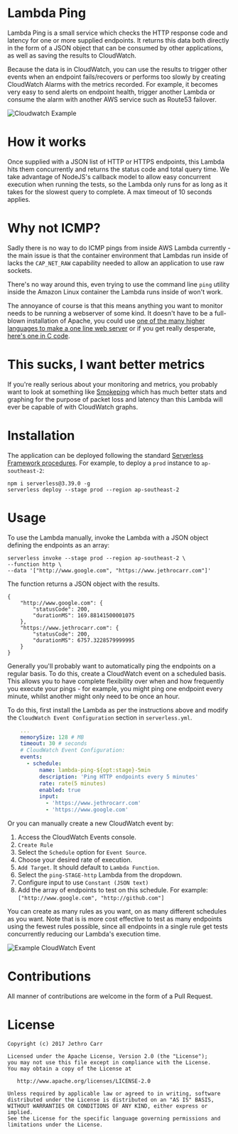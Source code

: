 # Lambda Ping

Lambda Ping is a small service which checks the HTTP response code and latency
for one or more supplied endpoints. It returns this data both directly in the
form of a JSON object that can be consumed by other applications, as well as
saving the results to CloudWatch.

Because the data is in CloudWatch, you can use the results to trigger other
events when an endpoint fails/recovers or performs too slowly by creating
CloudWatch Alarms with the metrics recorded. For example, it becomes very easy
to send alerts on endpoint health, trigger another Lambda or consume the alarm
with another AWS service such as Route53 failover.

![Cloudwatch Example](https://cloud.githubusercontent.com/assets/622282/25309581/29f2828a-2825-11e7-844d-714083086c80.png)


# How it works

Once supplied with a JSON list of HTTP or HTTPS endpoints, this Lambda hits them
concurrently and returns the status code and total query time. We take advantage
of NodeJS's callback model to allow easy concurrent execution when running the
tests, so the Lambda only runs for as long as it takes for the slowest query to
complete. A max timeout of 10 seconds applies.


# Why not ICMP?

Sadly there is no way to do ICMP pings from inside AWS Lambda currently - the
main issue is that the container environment that Lambdas run inside of lacks
the `CAP_NET_RAW` capability needed to allow an application to use raw sockets.

There's no way around this, even trying to use the command line `ping` utility
inside the Amazon Linux container the Lambda runs inside of won't work.

The annoyance of course is that this means anything you want to monitor needs
to be running a webserver of some kind. It doesn't have to be a full-blown
installation of Apache, you could use [one of the many higher languages to make
a one line web server](https://gist.github.com/willurd/5720255) or if you get
really desperate, [here's one in C code](https://gist.github.com/jethrocarr/c56cecbf111af8c29791f89a2c30b978).


# This sucks, I want better metrics

If you're really serious about your monitoring and metrics, you probably want
to look at something like [Smokeping](http://oss.oetiker.ch/smokeping/) which
has much better stats and graphing for the purpose of packet loss and latency
than this Lambda will ever be capable of with CloudWatch graphs.


# Installation

The application can be deployed following the standard [Serverless Framework
procedures](https://serverless.com/). For example, to deploy a `prod` instance
to `ap-southeast-2`:

    npm i serverless@3.39.0 -g
    serverless deploy --stage prod --region ap-southeast-2


# Usage

To use the Lambda manually, invoke the Lambda with a JSON object defining the
endpoints as an array:

    serverless invoke --stage prod --region ap-southeast-2 \
    --function http \
    --data '["http://www.google.com", "https://www.jethrocarr.com"]'

The function returns a JSON object with the results.

    {
        "http://www.google.com": {
            "statusCode": 200,
            "durationMS": 169.88141500001075
        },
        "https://www.jethrocarr.com": {
            "statusCode": 200,
            "durationMS": 6757.3228579999995
        }
    }

Generally you'll probably want to automatically ping the endpoints on a regular
basis. To do this, create a CloudWatch event on a scheduled basis. This allows
you to have complete flexibility over when and how frequently you execute your
pings - for example, you might ping one endpoint every minute, whilst another
might only need to be once an hour.

To do this, first install the Lambda as per the instructions above and modify the
`CloudWatch Event Configuration` section in `serverless.yml`.
```yaml
    ...
    memorySize: 128 # MB
    timeout: 30 # seconds
    # CloudWatch Event Configuration:
    events:
      - schedule:
          name: lambda-ping-${opt:stage}-5min
          description: 'Ping HTTP endpoints every 5 minutes'
          rate: rate(5 minutes)
          enabled: true
          input:
            - 'https://www.jethrocarr.com'
            - 'https://www.google.com'
```

Or you can manually create a new CloudWatch event by:

1. Access the CloudWatch Events console.
2. `Create Rule`
3. Select the `Schedule` option for `Event Source`.
4. Choose your desired rate of execution.
5. `Add Target`. It should default to `Lambda Function`.
6. Select the `ping-STAGE-http` Lambda from the dropdown.
7. Configure input to use `Constant (JSON text)`
8. Add the array of endpoints to test on this schedule.
   For example: `["http://www.google.com", "http://github.com"]`

You can create as many rules as you want, on as many different schedules as you
want. Note that is is more cost effective to test as many endpoints using the
fewest rules possible, since all endpoints in a single rule get tests
concurrently reducing our Lambda's execution time.

![Example CloudWatch Event](https://cloud.githubusercontent.com/assets/622282/25309614/e003991a-2825-11e7-87ad-ffc24482e010.png)


# Contributions

All manner of contributions are welcome in the form of a Pull Request.


# License

    Copyright (c) 2017 Jethro Carr

    Licensed under the Apache License, Version 2.0 (the "License");
    you may not use this file except in compliance with the License.
    You may obtain a copy of the License at

       http://www.apache.org/licenses/LICENSE-2.0

    Unless required by applicable law or agreed to in writing, software
    distributed under the License is distributed on an "AS IS" BASIS,
    WITHOUT WARRANTIES OR CONDITIONS OF ANY KIND, either express or implied.
    See the License for the specific language governing permissions and
    limitations under the License.
